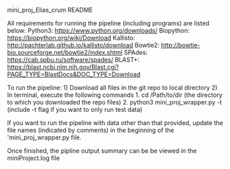 mini_proj_Elias_crum README

All requirements for running the pipeline (including programs) are listed below:
  Python3: https://www.python.org/downloads/
  Biopython: https://biopython.org/wiki/Download
  Kallisto: http://pachterlab.github.io/kallisto/download
  Bowtie2: http://bowtie-bio.sourceforge.net/bowtie2/index.shtml
  SPAdes: https://cab.spbu.ru/software/spades/
  BLAST+: https://blast.ncbi.nlm.nih.gov/Blast.cgi?PAGE_TYPE=BlastDocs&DOC_TYPE=Download
  
  
To run the pipeline:
    1) Download all files in the git repo to local directory
    2) In terminal, execute the following commands 
        1. cd /Path/to/dir (the directory to which you downloaded the repo files)
        2. python3 mini_proj_wrapper.py -t (include -t flag if you want to only run test data)

If you want to run the pipeline with data other than that provided, update the file names (indicated by comments) in the beginning of the 'mini_proj_wrapper.py file.

Once finished, the pipline output summary can be be viewed in the miniProject.log file
